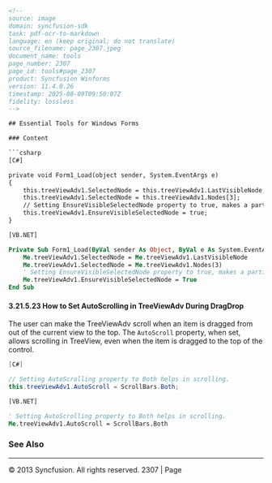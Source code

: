 ```html
<!-- 
source: image
domain: syncfusion-sdk
task: pdf-ocr-to-markdown
language: en (keep original; do not translate)
source_filename: page_2307.jpeg
document_name: tools
page_number: 2307
page_id: tools#page_2307
product: Syncfusion Winforms
version: 11.4.0.26
timestamp: 2025-08-09T09:50:07Z
fidelity: lossless
-->

## Essential Tools for Windows Forms

### Content

```csharp
[C#]

private void Form1_Load(object sender, System.EventArgs e)
{
    this.treeViewAdv1.SelectedNode = this.treeViewAdv1.LastVisibleNode;
    this.treeViewAdv1.SelectedNode = this.treeViewAdv1.Nodes[3];
    // Setting EnsureVisibleSelectedNode property to true, makes a particular selected node as the first visible node.
    this.treeViewAdv1.EnsureVisibleSelectedNode = true;
}
```

```vb
[VB.NET]

Private Sub Form1_Load(ByVal sender As Object, ByVal e As System.EventArgs)
    Me.treeViewAdv1.SelectedNode = Me.treeViewAdv1.LastVisibleNode
    Me.treeViewAdv1.SelectedNode = Me.treeViewAdv1.Nodes(3)
    ' Setting EnsureVisibleSelectedNode property to true, makes a particular selected node as the first visible node.
    Me.treeViewAdv1.EnsureVisibleSelectedNode = True
End Sub
```

#### 3.21.5.23 How to Set AutoScrolling in TreeViewAdv During DragDrop

The user can make the TreeViewAdv scroll when an item is dragged from out of the current view to the top. The `AutoScroll` property, when set, allows scrolling in TreeView, even when the item is dragged to the top of the control.

```csharp
[C#]

// Setting AutoScrolling property to Both helps in scrolling.
this.treeViewAdv1.AutoScroll = ScrollBars.Both;
```

```vb
[VB.NET]

' Setting AutoScrolling property to Both helps in scrolling.
Me.treeViewAdv1.AutoScroll = ScrollBars.Both
```

### See Also

---

© 2013 Syncfusion. All rights reserved. 2307 | Page

<!-- tags: [product, module, control, api, version?] keywords: [Essential Tools, Windows Forms, TreeViewAdv, AutoScrolling, SelectedNode, EnsureVisibleSelectedNode, AutoScroll, ScrollBars] -->
```